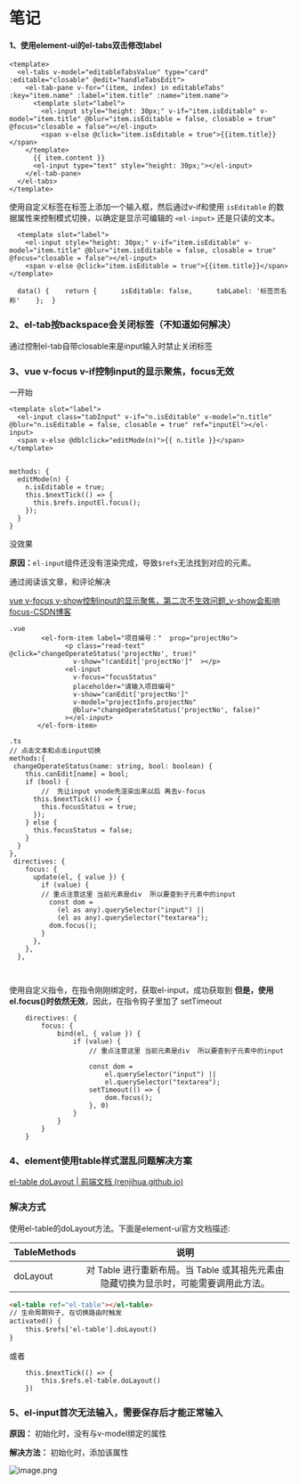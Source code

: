 # 笔记



#### 1、使用element-ui的el-tabs双击修改label


```
<template>
  <el-tabs v-model="editableTabsValue" type="card" :editable="closable" @edit="handleTabsEdit">
    <el-tab-pane v-for="(item, index) in editableTabs" :key="item.name" :label="item.title" :name="item.name">
      <template slot="label">
        <el-input style="height: 30px;" v-if="item.isEditable" v-model="item.title" @blur="item.isEditable = false, closable = true" @focus="closable = false"></el-input>
        <span v-else @click="item.isEditable = true">{{item.title}}</span>
    </template>
      {{ item.content }}
      <el-input type="text" style="height: 30px;"></el-input>
    </el-tab-pane>
  </el-tabs>
</template>
```

使用自定义标签在标签上添加一个输入框，然后通过v-if和使用 `isEditable` 的数据属性来控制模式切换，以确定是显示可编辑的 `<el-input>` 还是只读的文本。

      <template slot="label">
        <el-input style="height: 30px;" v-if="item.isEditable" v-model="item.title" @blur="item.isEditable = false, closable = true" @focus="closable = false"></el-input>
        <span v-else @click="item.isEditable = true">{{item.title}}</span>
    </template>

`  data() {    return {      isEditable: false,      tabLabel: '标签页名称'    };  }`

### 2、el-tab按backspace会关闭标签（不知道如何解决）

通过控制el-tab自带closable来是input输入时禁止关闭标签

### 3、vue v-focus v-if控制input的显示聚焦，focus无效

一开始

```
<template slot="label">
  <el-input class="tabInput" v-if="n.isEditable" v-model="n.title" @blur="n.isEditable = false, closable = true" ref="inputEl"></el-input>
  <span v-else @dblclick="editMode(n)">{{ n.title }}</span>
</template>


methods: {
  editMode(n) {
    n.isEditable = true;
    this.$nextTick(() => {
      this.$refs.inputEl.focus();
    });
  }
}
```

没效果

**原因：**`el-input`组件还没有渲染完成，导致`$refs`无法找到对应的元素。

通过阅读该文章，和评论解决

[vue v-focus v-show控制input的显示聚焦，第二次不生效问题_v-show会影响focus-CSDN博客](https://blog.csdn.net/qq_37361812/article/details/93782340)



```
.vue
		<el-form-item label="项目编号："  prop="projectNo">
              <p class="read-text" @click="changeOperateStatus('projectNo', true)"
                v-show="!canEdit['projectNo']"  ></p>
              <el-input
                v-focus="focusStatus"
                placeholder="请输入项目编号"
                v-show="canEdit['projectNo']"
                v-model="projectInfo.projectNo"
                @blur="changeOperateStatus('projectNo', false)"
              ></el-input>
       </el-form-item> 
       
.ts
// 点击文本和点击input切换
methods:{ 
 changeOperateStatus(name: string, bool: boolean) {
    this.canEdit[name] = bool;
    if (bool) {
    	//  先让input vnode先渲染出来以后 再去v-focus
      this.$nextTick(() => {
        this.focusStatus = true;
      });
    } else {
      this.focusStatus = false;
    }
  }
},
 directives: {
    focus: {
      update(el, { value }) {
        if (value) {
        // 重点注意这里 当前元素是div  所以要查到子元素中的input
          const dom =
            (el as any).querySelector("input") ||
            (el as any).querySelector("textarea");
          dom.focus();
        }
      },
    },
  },



```



使用自定义指令，在指令刚刚绑定时，获取el-input，成功获取到
**但是，使用el.focus()时依然无效**，因此，在指令钩子里加了 setTimeout

```
    directives: {
        focus: {
            bind(el, { value }) {
                if (value) {
                    // 重点注意这里 当前元素是div  所以要查到子元素中的input

                    const dom =
                        el.querySelector("input") ||
                        el.querySelector("textarea");
                    setTimeout(() => {
                        dom.focus();
                    }, 0)
                }
            }
        }
    }
```

### 4、element使用table样式混乱问题解决方案

[el-table doLayout | 前端文档 (renjihua.github.io)](https://renjihua.github.io/guide/eltable-dolayout.html)

### 解决方式

使用el-table的doLayout方法。下面是element-ui官方文档描述:

| TableMethods |                             说明                             |
| ------------ | :----------------------------------------------------------: |
| doLayout     | 对 Table 进行重新布局。当 Table 或其祖先元素由隐藏切换为显示时，可能需要调用此方法。 |

```html
<el-table ref="el-table"></el-table>
// 生命周期钩子, 在切换路由时触发
activated() {
    this.$refs['el-table'].doLayout()
}
```

或者

        this.$nextTick(() => {
            this.$refs.el-table.doLayout()
        })


### 5、el-input首次无法输入，需要保存后才能正常输入

**原因：** 初始化时，没有与v-model绑定的属性

**解决方法：** 初始化时，添加该属性

![image.png](https://p1-juejin.byteimg.com/tos-cn-i-k3u1fbpfcp/3afa640c0de44821a286b5e2f164cc5a~tplv-k3u1fbpfcp-watermark.image?)